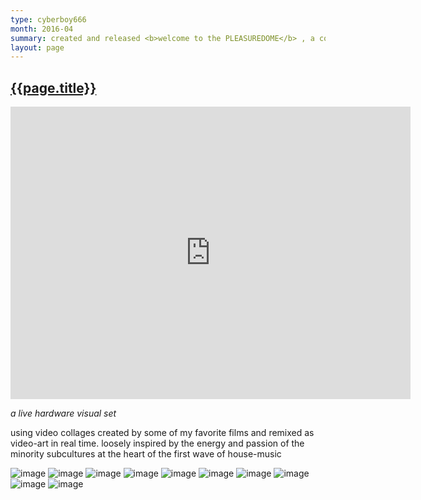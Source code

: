 ```yaml
---
type: cyberboy666
month: 2016-04
summary: created and released <b>welcome to the PLEASUREDOME</b> , a collection of live hardware video performances / music videos
layout: page
---
```


## [ {{page.title}} ]({{page.url}})

<iframe src="https://player.vimeo.com/video/163121953?title=0&byline=0&portrait=0" width="640" height="468" frameborder="0" webkitallowfullscreen mozallowfullscreen allowfullscreen></iframe>

_a live hardware visual set_

using video collages created by some of my favorite films and remixed as video-art in real time. loosely inspired by the energy and passion of the minority subcultures at the heart of the first wave of house-music  

![image](/images/cyberboy666/pleasuredome1.png)
![image](/images/cyberboy666/pleasuredome2.png)
![image](/images/cyberboy666/pleasuredome3.png)
![image](/images/cyberboy666/pleasuredome4.png)
![image](/images/cyberboy666/pleasuredome5.png)
![image](/images/cyberboy666/pleasuredome6.png)
![image](/images/cyberboy666/pleasuredome7.png)
![image](/images/cyberboy666/pleasuredome8.png)
![image](/images/cyberboy666/pleasuredome9.png)
![image](/images/cyberboy666/pleasuredome10.png)

